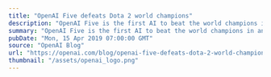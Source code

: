 ```yaml
---
title: "OpenAI Five defeats Dota 2 world champions"
description: "OpenAI Five is the first AI to beat the world champions in an esports game, having won two back-to-back games versus the world champion Dota 2 team, OG, at Finals this weekend. Both OpenAI Five and DeepMind’s AlphaStar had previously beaten good pros privately but lost their live pro matches, making this also the first time an AI has beaten esports pros on livestream."
summary: "OpenAI Five is the first AI to beat the world champions in an esports game, having won two back-to-back games versus the world champion Dota 2 team, OG, at Finals this weekend. Both OpenAI Five and DeepMind’s AlphaStar had previously beaten good pros privately but lost their live pro matches, making this also the first time an AI has beaten esports pros on livestream."
pubDate: "Mon, 15 Apr 2019 07:00:00 GMT"
source: "OpenAI Blog"
url: "https://openai.com/blog/openai-five-defeats-dota-2-world-champions"
thumbnail: "/assets/openai_logo.png"
---
```


